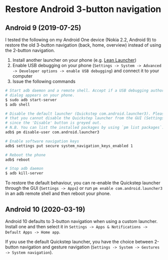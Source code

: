 # Restore Android 3-button navigation

## Android 9 (2019-07-25)

I tested the following on my Android One device (Nokia 2.2, Android 9) to restore the old 3-button navigation (back, home, overview) instead of using the 2-button navigation.

1. Install another launcher on your phone (e.g. [Lean Launcher](https://play.google.com/store/apps/details?id=com.hdeva.launcher&hl=en))
2. Enable USB debugging on your phone (`Settings -> System -> Advanced -> Developer options -> enable USB debugging`) and connect it to your computer
3. Issue the following commands

```sh
# Start adb daemon and a remote shell. Accept if a USB debugging authorization
# dialog appears on your phone.
$ sudo adb start-server
$ adb shell

# Disable the default launcher (Quickstep com.android.launcher3). Please note
# that you cannot disable the Quickstep launcher from the GUI (Settings -> Apps),
# since the 'Disable' button is greyed out.
# N.B. You can list the installed packages by using `pm list packages`.
adb$ pm disable-user com.android.launcher3

# Enable software navigation keys
adb$ settings put secure system_navigation_keys_enabled 1

# Reboot the phone
adb$ reboot

# Stop adb daemon
$ adb kill-server
```

To restore the default behaviour, you can re-enable the Quickstep launcher through the GUI (`Settings -> Apps`) or run `pm enable com.android.launcher3` in an adb remote shell and then reboot your phone.

## Android 10 (2020-03-19)

Android 10 defaults to 3-button navigation when using a custom launcher. Install one and then select it in `Settings -> Apps & Notifications -> Default Apps -> Home app`.

If you use the default Quickstep launcher, you have the choice between 2-button navigation and gesture navigation (`Settings -> System -> Gestures -> System navigation`).
